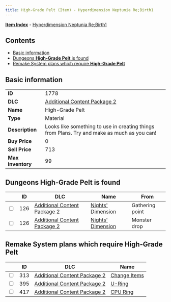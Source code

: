 ```yaml
---
title: High-Grade Pelt (Item) - Hyperdimension Neptunia Re;Birth1
---
```


[**Item Index**](/neptunia/rb1/item/index.html) - [Hyperdimension Neptunia Re;Birth1](/neptunia/rb1)

## Contents

- [Basic information](#basic-information)
- [Dungeons **High-Grade Pelt** is found](#dungeons-high-grade-pelt-is-found)
- [Remake System plans which require **High-Grade Pelt**](#remake-system-plans-which-require-high-grade-pelt)
## Basic information

|   |   |
| -- | -- |
| **ID** | 1778 |
| **DLC** | [Additional Content Package 2](/neptunia/rb1/dlc/11-pack2.html) |
| **Name** | High-Grade Pelt |
| **Type** | Material |
| **Description** | Looks like something to use in creating things from Plans. Try and make as much as you can! |
| **Buy Price** | 0 |
| **Sell Price** | 713 |
| **Max inventory** | 99 |


## Dungeons **High-Grade Pelt** is found

|    | ID | DLC | Name | From |
| -- | -- | --- | ---- | ---- |
| <input type="checkbox" id="rb1-dungeon-11-126" class="trackbox" /> | 126 | [Additional Content Package 2](/neptunia/rb1/dlc/11-pack2.html) | [Nights' Dimension](/neptunia/rb1/dungeon/11-126-nights-dimension.html) | Gathering point |
| <input type="checkbox" id="rb1-dungeon-11-126" class="trackbox" /> | 126 | [Additional Content Package 2](/neptunia/rb1/dlc/11-pack2.html) | [Nights' Dimension](/neptunia/rb1/dungeon/11-126-nights-dimension.html) | Monster drop |


## Remake System plans which require **High-Grade Pelt**

|    | ID | DLC | Name |
| -- | -- | --- | ---- |
| <input type="checkbox" id="rb1-quest-11-313" class="trackbox" /> | 313 | [Additional Content Package 2](/neptunia/rb1/dlc/11-pack2.html) | [Change Items](/neptunia/rb1/quest/11-313-change-items.html) |
| <input type="checkbox" id="rb1-quest-11-395" class="trackbox" /> | 395 | [Additional Content Package 2](/neptunia/rb1/dlc/11-pack2.html) | [U-Ring](/neptunia/rb1/quest/11-395-u-ring.html) |
| <input type="checkbox" id="rb1-quest-11-417" class="trackbox" /> | 417 | [Additional Content Package 2](/neptunia/rb1/dlc/11-pack2.html) | [CPU Ring](/neptunia/rb1/quest/11-417-cpu-ring.html) |
